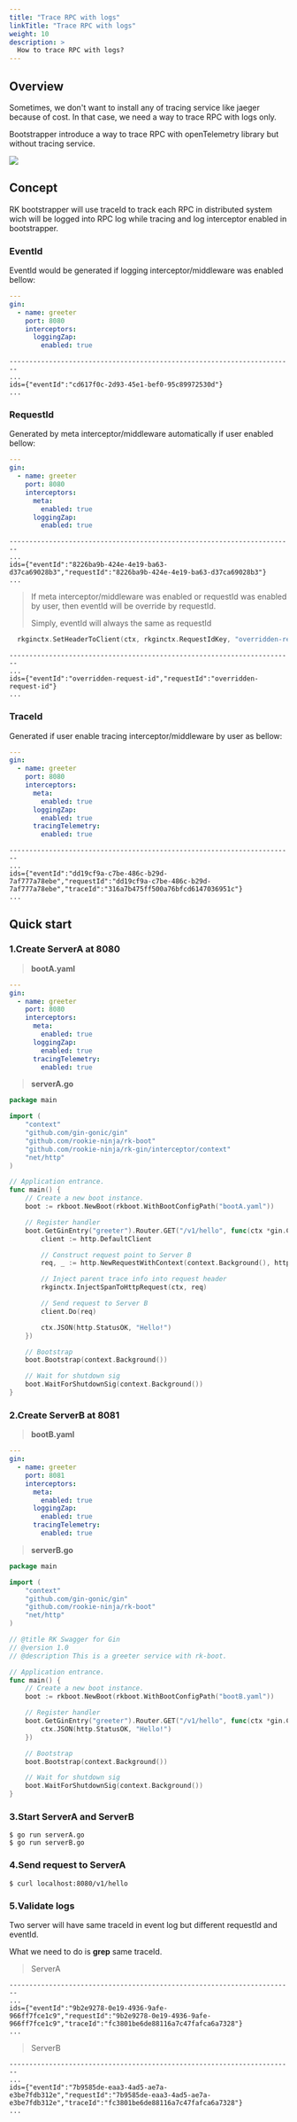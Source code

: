 ```yaml
---
title: "Trace RPC with logs"
linkTitle: "Trace RPC with logs"
weight: 10
description: >
  How to trace RPC with logs?
---
```


## Overview
Sometimes, we don't want to install any of tracing service like jaeger because of cost. In that case, we need a way to trace RPC with logs only.

Bootstrapper introduce a way to trace RPC with openTelemetry library but without tracing service.

![](/bootstrapper/user-guide/go/gin/advanced/trace-arch.png)

## Concept
RK bootstrapper will use traceId to track each RPC in distributed system wich will be logged into RPC log while tracing and log interceptor enabled in bootstrapper.

### EventId
EventId would be generated if logging interceptor/middleware was enabled bellow:
```yaml
---
gin:
  - name: greeter
    port: 8080
    interceptors:
      loggingZap:
        enabled: true
```
```shell script
------------------------------------------------------------------------
...
ids={"eventId":"cd617f0c-2d93-45e1-bef0-95c89972530d"}
...
```

### RequestId
Generated by meta interceptor/middleware automatically if user enabled bellow:
```yaml
---
gin:
  - name: greeter
    port: 8080
    interceptors:
      meta:
        enabled: true
      loggingZap:
        enabled: true
```
```shell script
------------------------------------------------------------------------
...
ids={"eventId":"8226ba9b-424e-4e19-ba63-d37ca69028b3","requestId":"8226ba9b-424e-4e19-ba63-d37ca69028b3"}
...
```

> If meta interceptor/middleware was enabled or requestId was enabled by user, then eventId will be override by requestId.
>
> Simply, eventId will always the same as requestId
```go
  rkginctx.SetHeaderToClient(ctx, rkginctx.RequestIdKey, "overridden-request-id")
```
```shell script
------------------------------------------------------------------------
...
ids={"eventId":"overridden-request-id","requestId":"overridden-request-id"}
...
```

### TraceId
Generated if user enable tracing interceptor/middleware by user as bellow:
```yaml
---
gin:
  - name: greeter
    port: 8080
    interceptors:
      meta:
        enabled: true
      loggingZap:
        enabled: true
      tracingTelemetry:
        enabled: true
```
```shell script
------------------------------------------------------------------------
...
ids={"eventId":"dd19cf9a-c7be-486c-b29d-7af777a78ebe","requestId":"dd19cf9a-c7be-486c-b29d-7af777a78ebe","traceId":"316a7b475ff500a76bfcd6147036951c"}
...
```

## Quick start
### 1.Create ServerA at 8080
> **bootA.yaml**
```yaml
---
gin:
  - name: greeter
    port: 8080
    interceptors:
      meta:
        enabled: true
      loggingZap:
        enabled: true
      tracingTelemetry:
        enabled: true
```
> **serverA.go**
```go
package main

import (
	"context"
	"github.com/gin-gonic/gin"
	"github.com/rookie-ninja/rk-boot"
	"github.com/rookie-ninja/rk-gin/interceptor/context"
	"net/http"
)

// Application entrance.
func main() {
	// Create a new boot instance.
	boot := rkboot.NewBoot(rkboot.WithBootConfigPath("bootA.yaml"))

	// Register handler
	boot.GetGinEntry("greeter").Router.GET("/v1/hello", func(ctx *gin.Context) {
		client := http.DefaultClient

        // Construct request point to Server B
		req, _ := http.NewRequestWithContext(context.Background(), http.MethodGet, "http://localhost:8081/v1/hello", nil)

		// Inject parent trace info into request header
		rkginctx.InjectSpanToHttpRequest(ctx, req)

        // Send request to Server B
		client.Do(req)

		ctx.JSON(http.StatusOK, "Hello!")
	})

	// Bootstrap
	boot.Bootstrap(context.Background())

	// Wait for shutdown sig
	boot.WaitForShutdownSig(context.Background())
}
```

### 2.Create ServerB at 8081
> **bootB.yaml**
```yaml
---
gin:
  - name: greeter
    port: 8081
    interceptors:
      meta:
        enabled: true
      loggingZap:
        enabled: true
      tracingTelemetry:
        enabled: true
```
> **serverB.go**
```go
package main

import (
	"context"
	"github.com/gin-gonic/gin"
	"github.com/rookie-ninja/rk-boot"
	"net/http"
)

// @title RK Swagger for Gin
// @version 1.0
// @description This is a greeter service with rk-boot.

// Application entrance.
func main() {
	// Create a new boot instance.
	boot := rkboot.NewBoot(rkboot.WithBootConfigPath("bootB.yaml"))

	// Register handler
	boot.GetGinEntry("greeter").Router.GET("/v1/hello", func(ctx *gin.Context) {
		ctx.JSON(http.StatusOK, "Hello!")
	})

	// Bootstrap
	boot.Bootstrap(context.Background())

	// Wait for shutdown sig
	boot.WaitForShutdownSig(context.Background())
}
```

### 3.Start ServerA and ServerB
```shell script
$ go run serverA.go
$ go run serverB.go
```

### 4.Send request to ServerA
```shell script
$ curl localhost:8080/v1/hello
```

### 5.Validate logs
Two server will have same traceId in event log but different requestId and eventId.

What we need to do is **grep** same traceId.

> ServerA
```shell script
------------------------------------------------------------------------
...
ids={"eventId":"9b2e9278-0e19-4936-9afe-966ff7fce1c9","requestId":"9b2e9278-0e19-4936-9afe-966ff7fce1c9","traceId":"fc3801be6de88116a7c47fafca6a7328"}
...
```
> ServerB
```shell script
------------------------------------------------------------------------
...
ids={"eventId":"7b9585de-eaa3-4ad5-ae7a-e3be7fdb312e","requestId":"7b9585de-eaa3-4ad5-ae7a-e3be7fdb312e","traceId":"fc3801be6de88116a7c47fafca6a7328"}
...
```